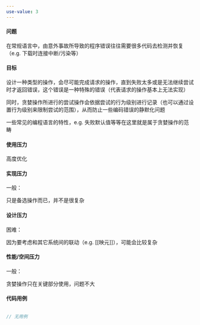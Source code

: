 ```yaml
---
use-value: 3
---
```

#### 问题

在常规语言中，由意外事故所导致的程序错误往往需要很多代码去检测并恢复（e.g. 下载时连接中断/污染等）

#### 目标

设计一种类型的操作，会尽可能完成请求的操作，直到失败太多或是无法继续尝试时才返回错误，这个错误是一种特殊的错误（代表请求的操作基本上无法实现）

同时，贪婪操作所进行的尝试操作会依据尝试的行为级别进行记录（也可以通过设置行为级别来限制尝试的范围），从而防止一些编码错误的静默化问题

一些常见的编程语言的特性，e.g. 失败默认值等等在这里就是属于贪婪操作的范畴

#### 使用压力

高度优化

#### 实现压力

一般：

只是备选操作而已，并不是很复杂

#### 设计压力

困难：

因为要考虑和其它系统间的联动（e.g. [[映元]]），可能会比较复杂

#### 性能/空间压力

一般：

贪婪操作只在关键部分使用，问题不大

#### 代码用例

```js

// 无用例

```